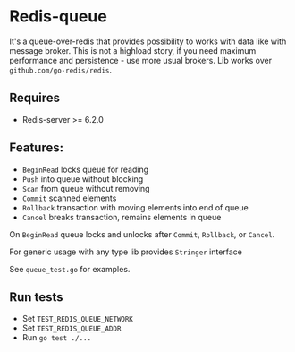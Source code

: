 # Redis-queue

It's a queue-over-redis that provides possibility to works with data like with
message broker. This is not a highload story, if you need maximum performance
and persistence - use more usual brokers. Lib works
over `github.com/go-redis/redis`.

## Requires

- Redis-server >= 6.2.0

## Features:

- `BeginRead` locks queue for reading
- `Push` into queue without blocking
- `Scan` from queue without removing
- `Commit` scanned elements
- `Rollback` transaction with moving elements into end of queue
- `Cancel` breaks transaction, remains elements in queue

On `BeginRead` queue locks and unlocks after `Commit`, `Rollback`, or `Cancel`.

For generic usage with any type lib provides `Stringer` interface

See `queue_test.go` for examples.

## Run tests

- Set `TEST_REDIS_QUEUE_NETWORK`
- Set `TEST_REDIS_QUEUE_ADDR`
- Run `go test ./...`
